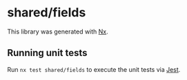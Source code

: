 # shared/fields

This library was generated with [Nx](https://nx.dev).

## Running unit tests

Run `nx test shared/fields` to execute the unit tests via [Jest](https://jestjs.io).
